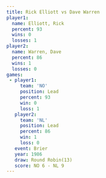 ```yaml
---
title: Rick Elliott vs Dave Warren
player1:             
  name: Elliott, Rick
  percent: 93        
  wins: 0            
  losses: 1          
player2:             
  name: Warren, Dave 
  percent: 86        
  wins: 1            
  losses: 0          
games:
 - player1:        
     team: 'NO'    
     position: Lead
     percent: 93   
     win: 0        
     loss: 1       
   player2:        
     team: 'NL'    
     position: Lead
     percent: 86   
     win: 1        
     loss: 0       
   event: Brier         
   year: 1986           
   draw: Round Robin(13)
   score: NO 6 - NL 9   
---
```

